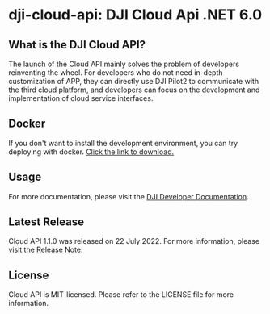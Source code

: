 # dji-cloud-api: DJI Cloud Api .NET 6.0

## What is the DJI Cloud API?

The launch of the Cloud API mainly solves the problem of developers reinventing the wheel. For developers who do not need in-depth customization of APP, they can directly use DJI Pilot2 to communicate with the third cloud platform, and developers can focus on the development and implementation of cloud service interfaces. 

## Docker

If you don't want to install the development environment, you can try deploying with docker. [Click the link to download.](https://terra-sz-hc1pro-cloudapi.oss-cn-shenzhen.aliyuncs.com/c0af9fe0d7eb4f35a8fe5b695e4d0b96/docker/cloud_api_sample_docker.zip)

## Usage

For more documentation, please visit the [DJI Developer Documentation](https://developer.dji.com/doc/cloud-api-tutorial/cn/).

## Latest Release

Cloud API 1.1.0 was released on 22 July 2022. For more information, please visit the [Release Note](https://developer.dji.com/doc/cloud-api-tutorial/cn/).

## License

Cloud API is MIT-licensed. Please refer to the LICENSE file for more information.

